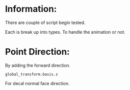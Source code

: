 
# Information:
  There are couple of script begin tested.

  Each is break up into types. To handle the animation or not.


# Point Direction:



By adding the forward direction.
```
global_transform.basis.z
```
For decal normal face direction.
